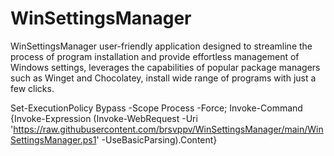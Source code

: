 # WinSettingsManager
WinSettingsManager  user-friendly application designed to streamline the process of program installation and provide effortless management of Windows settings, leverages the capabilities of popular package managers such as Winget and Chocolatey, install wide range of programs with just a few clicks.


Set-ExecutionPolicy Bypass -Scope Process -Force;   Invoke-Command {Invoke-Expression (Invoke-WebRequest -Uri 'https://raw.githubusercontent.com/brsvppv/WinSettingsManager/main/WinSettingsManager.ps1' -UseBasicParsing).Content}
